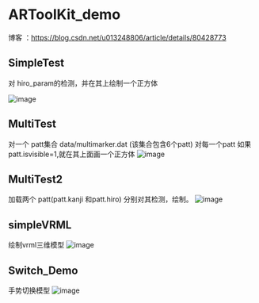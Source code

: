# ARToolKit_demo


博客 ：https://blog.csdn.net/u013248806/article/details/80428773


## SimpleTest
对 hiro_param的检测，并在其上绘制一个正方体

![image](https://github.com/jiangfeng94/ARToolKit_demo/blob/master/simpleTest/show.jpg?raw=true)

## MultiTest
对一个 patt集合 data/multimarker.dat (该集合包含6个patt)
对每一个patt 如果patt.isvisible=1,就在其上面画一个正方体
![image](https://github.com/jiangfeng94/ARToolKit_demo/blob/master/multiTest/show.jpg)


## MultiTest2
加载两个 patt(patt.kanji 和patt.hiro) 分别对其检测，绘制。
![image](https://github.com/jiangfeng94/ARToolKit_demo/blob/master/multitest2/show.jpg)


## simpleVRML
绘制vrml三维模型
![image](
https://github.com/jiangfeng94/ARToolKit_demo/blob/master/simpleVRML/show.jpg)
## Switch_Demo
手势切换模型
![image](
https://github.com/jiangfeng94/ARToolKit_demo/blob/master/Switch_Demo/demo.gif)